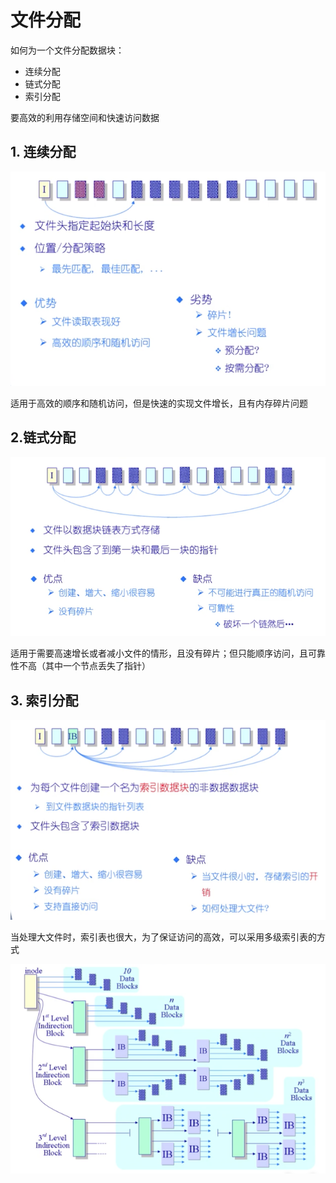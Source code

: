 # 文件分配

如何为一个文件分配数据块：

- 连续分配
- 链式分配
- 索引分配

要高效的利用存储空间和快速访问数据

## 1. 连续分配

![](https://github.com/existorlive/existorlivepic/raw/master/%E6%88%AA%E5%B1%8F2020-10-27%20%E4%B8%8B%E5%8D%8810.27.07.png)

适用于高效的顺序和随机访问，但是快速的实现文件增长，且有内存碎片问题


## 2.链式分配

![](https://github.com/existorlive/existorlivepic/raw/master/%E6%88%AA%E5%B1%8F2020-10-27%20%E4%B8%8B%E5%8D%8810.32.56.png)

适用于需要高速增长或者减小文件的情形，且没有碎片；但只能顺序访问，且可靠性不高（其中一个节点丢失了指针）

## 3. 索引分配

![](https://github.com/existorlive/existorlivepic/raw/master/%E6%88%AA%E5%B1%8F2020-10-27%20%E4%B8%8B%E5%8D%8810.35.56.png)

当处理大文件时，索引表也很大，为了保证访问的高效，可以采用多级索引表的方式

![](https://github.com/existorlive/existorlivepic/raw/master/%E6%88%AA%E5%B1%8F2020-10-27%20%E4%B8%8B%E5%8D%8811.01.44.png)

